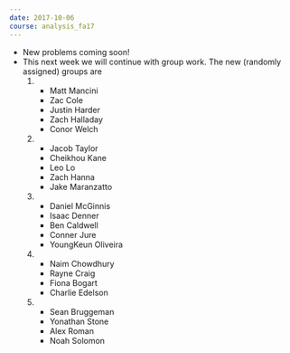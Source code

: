 ```yaml
---
date: 2017-10-06
course: analysis_fa17
---
```


- New problems coming soon!
- This next week we will continue with group work. The new (randomly assigned) groups are
  1.  - Matt Mancini
      - Zac Cole
      - Justin Harder
      - Zach Halladay
      - Conor Welch
  2.  - Jacob Taylor
      - Cheikhou Kane
      - Leo Lo
      - Zach Hanna
      - Jake Maranzatto
  3.  - Daniel McGinnis
      - Isaac Denner
      - Ben Caldwell
      - Conner Jure
      - YoungKeun Oliveira
  4.  - Naim Chowdhury
      - Rayne Craig
      - Fiona Bogart
      - Charlie Edelson
  5.  - Sean Bruggeman
      - Yonathan Stone
      - Alex Roman
      - Noah Solomon
